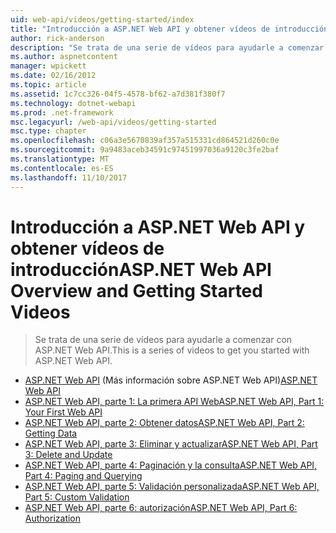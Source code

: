 ```yaml
---
uid: web-api/videos/getting-started/index
title: "Introducción a ASP.NET Web API y obtener vídeos de introducción | Documentos de Microsoft"
author: rick-anderson
description: "Se trata de una serie de vídeos para ayudarle a comenzar con ASP.NET Web API."
ms.author: aspnetcontent
manager: wpickett
ms.date: 02/16/2012
ms.topic: article
ms.assetid: 1c7cc326-04f5-4578-bf62-a7d381f380f7
ms.technology: dotnet-webapi
ms.prod: .net-framework
msc.legacyurl: /web-api/videos/getting-started
msc.type: chapter
ms.openlocfilehash: c06a3e5670839af357a515331cd864521d260c0e
ms.sourcegitcommit: 9a9483aceb34591c97451997036a9120c3fe2baf
ms.translationtype: MT
ms.contentlocale: es-ES
ms.lasthandoff: 11/10/2017
---
```

<a name="aspnet-web-api-overview-and-getting-started-videos"></a><span data-ttu-id="6eebd-103">Introducción a ASP.NET Web API y obtener vídeos de introducción</span><span class="sxs-lookup"><span data-stu-id="6eebd-103">ASP.NET Web API Overview and Getting Started Videos</span></span>
====================
> <span data-ttu-id="6eebd-104">Se trata de una serie de vídeos para ayudarle a comenzar con ASP.NET Web API.</span><span class="sxs-lookup"><span data-stu-id="6eebd-104">This is a series of videos to get you started with ASP.NET Web API.</span></span>


- <span data-ttu-id="6eebd-105">[ASP.NET Web API](aspnet-web-api.md) (Más información sobre ASP.NET Web API)</span><span class="sxs-lookup"><span data-stu-id="6eebd-105">[ASP.NET Web API](aspnet-web-api.md)</span></span>
- [<span data-ttu-id="6eebd-106">ASP.NET Web API, parte 1: La primera API Web</span><span class="sxs-lookup"><span data-stu-id="6eebd-106">ASP.NET Web API, Part 1: Your First Web API</span></span>](your-first-web-api.md)
- [<span data-ttu-id="6eebd-107">ASP.NET Web API, parte 2: Obtener datos</span><span class="sxs-lookup"><span data-stu-id="6eebd-107">ASP.NET Web API, Part 2: Getting Data</span></span>](getting-data.md)
- [<span data-ttu-id="6eebd-108">ASP.NET Web API, parte 3: Eliminar y actualizar</span><span class="sxs-lookup"><span data-stu-id="6eebd-108">ASP.NET Web API, Part 3: Delete and Update</span></span>](delete-and-update.md)
- [<span data-ttu-id="6eebd-109">ASP.NET Web API, parte 4: Paginación y la consulta</span><span class="sxs-lookup"><span data-stu-id="6eebd-109">ASP.NET Web API, Part 4: Paging and Querying</span></span>](paging-and-querying.md)
- [<span data-ttu-id="6eebd-110">ASP.NET Web API, parte 5: Validación personalizada</span><span class="sxs-lookup"><span data-stu-id="6eebd-110">ASP.NET Web API, Part 5: Custom Validation</span></span>](custom-validation.md)
- [<span data-ttu-id="6eebd-111">ASP.NET Web API, parte 6: autorización</span><span class="sxs-lookup"><span data-stu-id="6eebd-111">ASP.NET Web API, Part 6: Authorization</span></span>](authorization.md)
